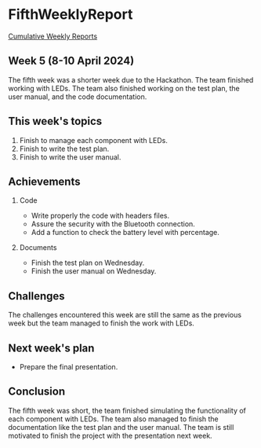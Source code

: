 # FifthWeeklyReport

[Cumulative Weekly Reports](mainWeeklyReport.md)

## Week 5 (8-10 April 2024)

The fifth week was a shorter week due to the Hackathon. The team finished working with LEDs. The team also finished working on the test plan, the user manual, and the code documentation.

## This week's topics

1. Finish to manage each component with LEDs.
2. Finish to write the test plan.
3. Finish to write the user manual.

## Achievements

1. Code
   - Write properly the code with headers files.
   - Assure the security with the Bluetooth connection.
   - Add a function to check the battery level with percentage.

2. Documents
   - Finish the test plan on Wednesday.
   - Finish the user manual on Wednesday.

## Challenges

The challenges encountered this week are still the same as the previous week but the team managed to finish the work with LEDs.

## Next week's plan

- Prepare the final presentation.

## Conclusion

The fifth week was short, the team finished simulating the functionality of each component with LEDs. The team also managed to finish the documentation like the test plan and the user manual. The team is still motivated to finish the project with the presentation next week.
